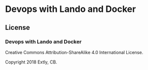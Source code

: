 # Devops with Lando and Docker

## License

### Devops with Lando and Docker

Creative Commons Attribution-ShareAlike 4.0 International License.

Copyright 2018 Extly, CB.
